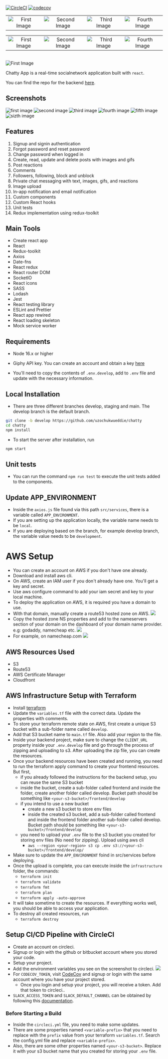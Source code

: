 [![CircleCI](https://dl.circleci.com/status-badge/img/gh/uzochukwueddie/chatty/tree/develop.svg?style=svg)](https://dl.circleci.com/status-badge/redirect/gh/uzochukwueddie/chatty/tree/develop)
[![codecov](https://codecov.io/gh/uzochukwueddie/chatty/branch/develop/graph/badge.svg?token=D6GX9SDN6M)](https://codecov.io/gh/uzochukwueddie/chatty)

|||||
|:-:|:-:|:-:|:-:|
|![First Image](https://res.cloudinary.com/dyamr9ym3/image/upload/v1662482775/github_readme_images/react_dzmcqt.png)|![Second Image](https://res.cloudinary.com/dyamr9ym3/image/upload/v1662483177/github_readme_images/axios_jlnlcn.png)|![Third Image](https://res.cloudinary.com/dyamr9ym3/image/upload/v1662483316/github_readme_images/sass_yxqpyf.png)|![Fourth Image](https://res.cloudinary.com/dyamr9ym3/image/upload/v1662483366/github_readme_images/date-fns_dukuao.png)

|||||
|:-:|:-:|:-:|:-:|
|![First Image](https://res.cloudinary.com/dyamr9ym3/image/upload/v1662483522/github_readme_images/react-skeleton-loader_vxafmb.png)|![Second Image](https://res.cloudinary.com/dyamr9ym3/image/upload/v1662483825/github_readme_images/msw-logo_gzlqe3.svg)|![Third Image](https://res.cloudinary.com/dyamr9ym3/image/upload/v1662483732/github_readme_images/redux-toolkit_nxvzow.png)|![Fourth Image](https://res.cloudinary.com/dyamr9ym3/image/upload/v1662482745/github_readme_images/socketio_lcyu8y.jpg)

||
|:-:|
![First Image](https://res.cloudinary.com/dyamr9ym3/image/upload/v1662565384/github_readme_images/react-app-rewired_iw8y1f.png)

Chatty App is a real-time socialnetwork application built with `react`. 

You can find the repo for the backend [here](https://github.com/uzochukwueddie/chatty-backend).

## Screenshots

![first image](https://res.cloudinary.com/dyamr9ym3/image/upload/v1662569599/github_readme_images/Screenshot_2022-09-07_at_6.39.16_PM_oj1ijk.png)
![second image](https://res.cloudinary.com/dyamr9ym3/image/upload/v1662569598/github_readme_images/Screenshot_2022-09-07_at_6.47.19_PM_cvxvcm.png)
![third image](https://res.cloudinary.com/dyamr9ym3/image/upload/v1662569597/github_readme_images/Screenshot_2022-09-07_at_6.49.40_PM_jlgccj.png)
![fourth image](https://res.cloudinary.com/dyamr9ym3/image/upload/v1662569598/github_readme_images/Screenshot_2022-09-07_at_6.49.54_PM_hi1vi7.png)
![fifth image](https://res.cloudinary.com/dyamr9ym3/image/upload/v1662569600/github_readme_images/Screenshot_2022-09-07_at_6.52.36_PM_v9wlpo.png)
![sizth image](https://res.cloudinary.com/dyamr9ym3/image/upload/v1662569597/github_readme_images/Screenshot_2022-09-07_at_6.52.58_PM_yvlmic.png)

## Features
1. Signup and signin authentication
2. Forgot password and reset password
3. Change password when logged in
4. Create, read, update and delete posts with images and gifs
5. Post reactions
6. Comments
7. Followers, following, block and unblock
8. Private chat messaging with text, images, gifs, and reactions
9. Image upload
10. In-app notification and email notification
11. Custom components
12. Custom React hooks
13. Unit tests
14. Redux implementation using redux-toolkit

## Main Tools
- Create react app
- React
- Redux-toolkit
- Axios
- Date-fns
- React redux
- React router DOM
- SocketIO
- React icons
- SASS
- Lodash
- Jest
- React testing library
- ESLint and Prettier
- React app rewired
- React loading skeleton
- Mock service worker

## Requirements

- Node 16.x or higher
- Giphy API key. You can create an account and obtain a key [here](https://developers.giphy.com/)

- You'll need to copy the contents of `.env.develop`, add to `.env` file and update with the necessary information.

## Local Installation

- There are three different branches develop, staging and main. The develop branch is the default branch.

```bash
git clone -b develop https://github.com/uzochukwueddie/chatty
cd chatty
npm install
```
- To start the server after installation, run
```bash
npm start
```

## Unit tests

- You can run the command `npm run test` to execute the unit tests added to the components.

## Update APP_ENVIRONMENT

- Inside the `axios.js` file found via this path `src/services`, there is a variable called `APP_ENVIRONMENT`.
- If you are setting up the application locally, the variable name needs to be `local`.
- If you are deploying based on the branch, for example develop branch, the variable value needs to be `development`.

# AWS Setup
- You can create an account on AWS if you don't have one already.
- Download and install aws cli.
- On AWS, create an IAM user if you don't already have one. You'll get a key and secret.
- Use aws configure command to add your iam secret and key to your local machine.
- To deploy the application on AWS, it is required you have a domain to use.
- With that domain, manually create a route53 hosted zone on AWS.
![](https://res.cloudinary.com/dyamr9ym3/image/upload/v1662494233/github_readme_images/Screenshot_2022-09-06_at_9.55.11_PM_vzovub.png)
- Copy the hosted zone NS properties and add to the nameservers section of your domain on the dashboard of your domain name provider. e.g: godaddy, namecheap etc.
![](https://res.cloudinary.com/dyamr9ym3/image/upload/v1662494239/github_readme_images/Screenshot_2022-09-06_at_9.56.03_PM_ppb7ll.png)
- For example, on namecheap.com
![](https://res.cloudinary.com/dyamr9ym3/image/upload/v1662494440/github_readme_images/Screenshot_2022-09-06_at_10.00.21_PM_fd32tx.png)

## AWS Resources Used
- S3
- Route53
- AWS Certificate Manager
- Cloudfront

## AWS Infrastructure Setup with Terraform
- Install [terraform](https://www.terraform.io/downloads)
- Update the `variables.tf` file with the correct data. Update the properties with comments.
- To store your terraform remote state on AWS, first create a unique S3 bucket with a sub-folder name called `develop`.
- Add that S3 bucket name to `main.tf` file. Also add your region to the file.
- Inside your backend project, make sure to change the `CLIENT_URL` property inside your `.env.develop` file and go through the process of zipping and uploading to s3. After uploading the zip file, you can create the resources.
- Once your backend resources have been created and running, you need to run the terraform apply command to create your frontend resources. But first,
  - if you already followed the instructions for the backend setup, you can reuse the same S3 bucket
  - inside the bucket, create a sub-folder called frontend and inside the folder, create another folder called develop. Bucket path should be something like `<your-s3-bucket>/frontend/develop`
  - if you intend to use a new bucket
    - create a new s3 bucket to store env files
    - inside the created s3 bucket, add a sub-folder called frontend and inside the frontend folder another sub-folder called develop. Bucket path should be something like `<your-s3-bucket>/frontend/develop`
  - you need to upload your `.env` file to the s3 bucket you created for storing env files (No need for zipping). Upload using aws cli
    - `aws --region <your-region> s3 cp .env s3://<your-s3-bucket>/frontend/develop/`
- Make sure to update the `APP_ENVIRONMENT` foind in src/services before deploying.
- Once the upload is complete, you can execute inside the `infrastructure` folder, the commands:
  - `terraform init`
  - `terraform validate`
  - `terraform fmt`
  - `terraform plan`
  - `terraform apply -auto-approve`
- It will take sometime to create the resources. If everything works well, you should be able to access your application.
- To destroy all created resources, run
  - `terraform destroy`

## Setup CI/CD Pipeline with CircleCI

- Create an account on circleci.
- Signup or login with the github or bitbucket account where you stored your code.
- Setup your project.
- Add the environment variables you see on the screenshot to circleci.
![](https://res.cloudinary.com/dyamr9ym3/image/upload/v1662566092/github_readme_images/Screenshot_2022-09-06_at_11.30.47_PM_y3mtjt.png)
- For `CODECOV_TOKEN`, visit [CodeCov](https://about.codecov.io/) and signup or login with the same account where you have your project stored.
  - Once you login and setup your project, you will receive a token. Add that token to circleci..
- `SLACK_ACCESS_TOKEN` and `SLACK_DEFAULT_CHANNEL` can be obtained by following this [documentation](https://github.com/CircleCI-Public/slack-orb/wiki/Setup).

### Before Starting a Build
- Inside the `circleci.yml` file, you need to make some updates.
- There are some properties named `<variable-prefix>` that you need to replace with the `prefix` value from your terraform `variables.tf`. Search the config.yml file and replace `<variable-prefix>`.
- Also, there are some other properties named `<your-s3-bucket>`. Replace it with your s3 bucket name that you created for storing your `.env` file.
